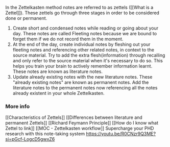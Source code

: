 In the Zettelkasten method notes are referred to as zettels ([[What is a Zettel]]). These zettels go through three stages in order to be considered done or permanent.
1. Create short and condensed notes while reading or going about your day. These notes are called Fleeting notes because we are bound to forget them if we do not record them in the moment.
2. At the end of the day, create individual notes by fleshing out your fleeting notes and referencing other related notes, in context to the source material. Try to add the extra flesh(information) through recalling and only refer to the source material when it's necessary to do so. This helps you train your brain to actively remember information learnt. These notes are known as literature notes.
3. Update already existing notes with the new literature notes. These "already existing notes" are known as permanent notes. Add the literature notes to the permanent notes now referencing all the notes already existent in your whole Zettelkasten.
### More info
[[Characteristics of Zettels]]
[[Differences between literature and permanent Zettels]]
[[Richard Feymann Principle]]
[[How do I know what Zettel to link]]
[[MOC - Zettelkasten workflow]]
Supercharge your PHD research with this note-taking system 
https://youtu.be/R0CNzr9Q3ME?si=pGcf-LogcD5gwxZ6